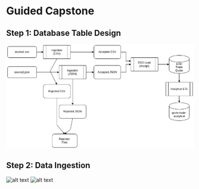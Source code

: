 # Guided Capstone

## Step 1: Database Table Design

![alt text](https://github.com/conner-mcnicholas/TradingDB/blob/main/arch_diagram.png?raw=true)

## Step 2: Data Ingestion

![alt text](https://github.com/conner-mcnicholas/TradingDB/blob/main/databricks_notebook.png?raw=true)
![alt text](https://github.com/conner-mcnicholas/TradingDB/blob/main/finalsuccess.png?raw=true)
